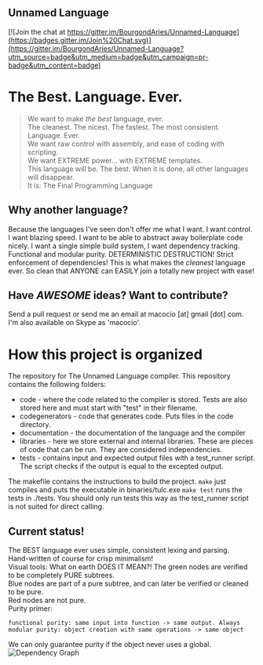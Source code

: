 ## Unnamed Language ##

[![Join the chat at https://gitter.im/BourgondAries/Unnamed-Language](https://badges.gitter.im/Join%20Chat.svg)](https://gitter.im/BourgondAries/Unnamed-Language?utm_source=badge&utm_medium=badge&utm_campaign=pr-badge&utm_content=badge)

# The Best. Language. Ever.
>We want to make _the best_ language, ever.  
The cleanest. The nicest. The fastest. The most consistent. Language. Ever.  
We want raw control with assembly, and ease of coding with scripting.  
We want EXTREME power... with EXTREME templates.  
This language will be. The best. When it is done, all other languages will disappear.  
It is: The Final Programming Language

## Why another language?

Because the languages I've seen don't offer me what I want. I want control. I want blazing speed.
I want to be able to abstract away boilerplate code nicely. I want a single simple build system,
I want dependency tracking. Functional and modular purity. DETERMINISTIC DESTRUCTION!
Strict enforcement of dependencies!
This is what makes the _cleanest_ language ever. So clean that ANYONE can EASILY join a
totally new project with ease!

## Have *AWESOME* ideas? Want to contribute?

Send a pull request or send me an email at macocio [at] gmail [dot] com.  
I'm also available on Skype as 'macocio'.  

# How this project is organized

The repository for The Unnamed Language compiler. This repository contains the following folders:
* code - where the code related to the compiler is stored. Tests are also stored here and must start with "test" in their filename.
* codegenerators - code that generates code. Puts files in the code directory.
* documentation - the documentation of the language and the compiler
* libraries - here we store external and internal libraries. These are pieces of code that can be run. They are considered independencies.
* tests - contains input and expected output files with a test_runner script. The script checks if the output is equal to the excepted output.

The makefile contains the instructions to build the project.
`make` just compiles and puts the executable in binaries/tulc.exe
`make test` runs the tests in ./tests. You should only run tests this way as the test_runner script is not suited for direct calling.


## Current status!
The BEST language ever uses simple, consistent lexing and parsing.  
Hand-written of course for crisp minimalism!  
Visual tools:
What on earth DOES IT MEAN?!
The green nodes are verified to be completely PURE subtrees.  
Blue nodes are part of a pure subtree, and can later be verified or
cleaned to be pure.  
Red nodes are not pure.  
Purity primer:  
```
functional purity: same input into function -> same output. Always  
modular purity: object creation with same operations -> same object
```
We can only guarantee purity if the object never uses a global.  
![Dependency Graph](./documentation/dependency_graph.png)
